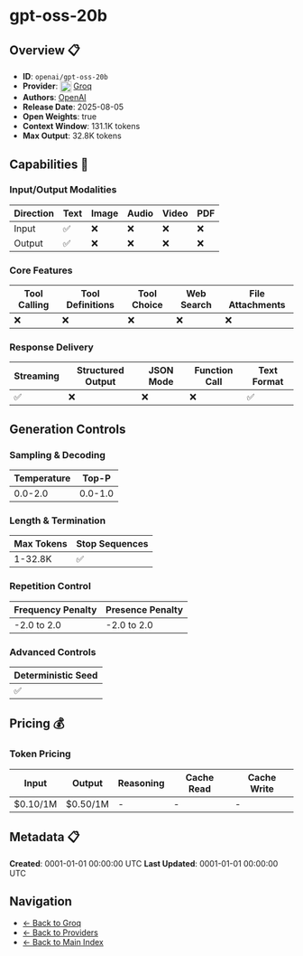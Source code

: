 # gpt-oss-20b

## Overview 📋

- **ID**: `openai/gpt-oss-20b`
- **Provider**: <img src="../logo.svg" alt="" width="20" height="20" style="vertical-align: middle"> [Groq](../README.md)
- **Authors**: [OpenAI](../../../../authors/openai/README.md)
- **Release Date**: 2025-08-05
- **Open Weights**: true
- **Context Window**: 131.1K tokens
- **Max Output**: 32.8K tokens

## Capabilities 🎯

### Input/Output Modalities

| Direction | Text | Image | Audio | Video | PDF |
|-----------|------|-------|-------|-------|-----|
| Input     | ✅   | ❌   | ❌   | ❌   | ❌   |
| Output    | ✅   | ❌   | ❌   | ❌   | ❌   |

### Core Features

| Tool Calling | Tool Definitions | Tool Choice | Web Search | File Attachments |
|--------------|------------------|-------------|------------|------------------|
| ❌           | ❌               | ❌          | ❌         | ❌               |

### Response Delivery

| Streaming | Structured Output | JSON Mode | Function Call | Text Format |
|-----------|-------------------|-----------|---------------|--------------|
| ✅        | ❌                | ❌        | ❌            | ✅           |

## Generation Controls

### Sampling & Decoding

| Temperature | Top-P |
|---|---|
| 0.0-2.0 | 0.0-1.0 |

### Length & Termination

| Max Tokens | Stop Sequences |
|---|---|
| 1-32.8K | ✅ |

### Repetition Control

| Frequency Penalty | Presence Penalty |
|---|---|
| -2.0 to 2.0 | -2.0 to 2.0 |

### Advanced Controls

| Deterministic Seed |
|---|
| ✅ |

## Pricing 💰

### Token Pricing

| Input | Output | Reasoning | Cache Read | Cache Write |
|-------|--------|-----------|------------|-------------|
| $0.10/1M | $0.50/1M | - | - | - |

## Metadata 📋

**Created**: 0001-01-01 00:00:00 UTC
**Last Updated**: 0001-01-01 00:00:00 UTC

## Navigation

- [← Back to Groq](../../README.md)
- [← Back to Providers](../../../README.md)
- [← Back to Main Index](../../../../README.md)
